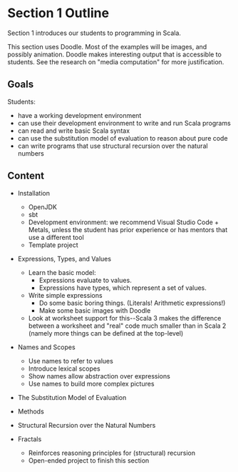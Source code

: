 # Section 1 Outline

Section 1 introduces our students to programming in Scala. 

This section uses Doodle. Most of the examples will be images, and possibly animation. Doodle makes interesting output that is accessible to students. See the research on "media computation" for more justification.


## Goals

Students:

- have a working development environment
- can use their development environment to write and run Scala programs
- can read and write basic Scala syntax
- can use the substitution model of evaluation to reason about pure code
- can write programs that use structural recursion over the natural numbers


## Content

- Installation
  - OpenJDK
  - sbt
  - Development environment: we recommend Visual Studio Code + Metals, unless the student has prior experience or has mentors that use a different tool
  - Template project

- Expressions, Types, and Values
  - Learn the basic model:
    - Expressions evaluate to values.
    - Expressions have types, which represent a set of values.
  - Write simple expressions
    - Do some basic boring things. (Literals! Arithmetic expressions!)
    - Make some basic images with Doodle
  - Look at worksheet support for this--Scala 3 makes the difference between a worksheet and "real" code much smaller than in Scala 2 (namely more things can be defined at the top-level)

- Names and Scopes
  - Use names to refer to values
  - Introduce lexical scopes
  - Show names allow abstraction over expressions
  - Use names to build more complex pictures

- The Substitution Model of Evaluation

- Methods

- Structural Recursion over the Natural Numbers

- Fractals
  - Reinforces reasoning principles for (structural) recursion
  - Open-ended project to finish this section 
